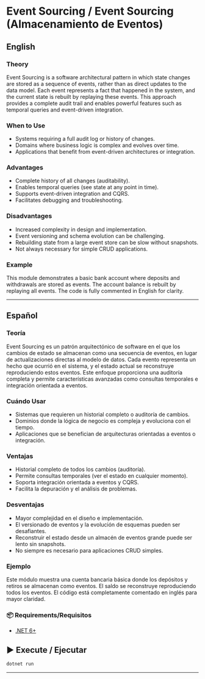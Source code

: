﻿# Event Sourcing / Event Sourcing (Almacenamiento de Eventos)

## English

### Theory
Event Sourcing is a software architectural pattern in which state changes are stored as a sequence of events, rather than as direct updates to the data model. Each event represents a fact that happened in the system, and the current state is rebuilt by replaying these events. This approach provides a complete audit trail and enables powerful features such as temporal queries and event-driven integration.

### When to Use
- Systems requiring a full audit log or history of changes.
- Domains where business logic is complex and evolves over time.
- Applications that benefit from event-driven architectures or integration.

### Advantages
- Complete history of all changes (auditability).
- Enables temporal queries (see state at any point in time).
- Supports event-driven integration and CQRS.
- Facilitates debugging and troubleshooting.

### Disadvantages
- Increased complexity in design and implementation.
- Event versioning and schema evolution can be challenging.
- Rebuilding state from a large event store can be slow without snapshots.
- Not always necessary for simple CRUD applications.

### Example
This module demonstrates a basic bank account where deposits and withdrawals are stored as events. The account balance is rebuilt by replaying all events. The code is fully commented in English for clarity.

---

## Español

### Teoría
Event Sourcing es un patrón arquitectónico de software en el que los cambios de estado se almacenan como una secuencia de eventos, en lugar de actualizaciones directas al modelo de datos. Cada evento representa un hecho que ocurrió en el sistema, y el estado actual se reconstruye reproduciendo estos eventos. Este enfoque proporciona una auditoría completa y permite características avanzadas como consultas temporales e integración orientada a eventos.

### Cuándo Usar
- Sistemas que requieren un historial completo o auditoría de cambios.
- Dominios donde la lógica de negocio es compleja y evoluciona con el tiempo.
- Aplicaciones que se benefician de arquitecturas orientadas a eventos o integración.

### Ventajas
- Historial completo de todos los cambios (auditoría).
- Permite consultas temporales (ver el estado en cualquier momento).
- Soporta integración orientada a eventos y CQRS.
- Facilita la depuración y el análisis de problemas.

### Desventajas
- Mayor complejidad en el diseño e implementación.
- El versionado de eventos y la evolución de esquemas pueden ser desafiantes.
- Reconstruir el estado desde un almacén de eventos grande puede ser lento sin snapshots.
- No siempre es necesario para aplicaciones CRUD simples.

### Ejemplo
Este módulo muestra una cuenta bancaria básica donde los depósitos y retiros se almacenan como eventos. El saldo se reconstruye reproduciendo todos los eventos. El código está completamente comentado en inglés para mayor claridad.

### 📦 Requirements/Requisitos
- [.NET 6+](https://dotnet.microsoft.com/)

## ▶️ Execute / Ejecutar
```bash
dotnet run
```

---